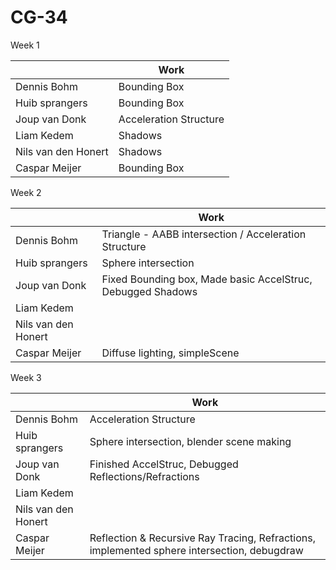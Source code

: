 # CG-34

Week 1

|                       | Work     | 
| -------------         |--------- | 
| Dennis Bohm           | Bounding Box         |
| Huib sprangers        | Bounding Box         |
| Joup van Donk         | Acceleration Structure         |
| Liam Kedem            | Shadows         |
| Nils van den Honert   | Shadows         |
| Caspar Meijer         | Bounding Box         |

Week 2

|                       | Work      | 
| -------------         |-----------| 
| Dennis Bohm           | Triangle - AABB intersection / Acceleration Structure          |
| Huib sprangers        | Sphere intersection          |
| Joup van Donk         | Fixed Bounding box, Made basic AccelStruc, Debugged Shadows|
| Liam Kedem            |           |
| Nils van den Honert   |           |
| Caspar Meijer         | Diffuse lighting, simpleScene |

Week 3

|                       | Work      | 
| -------------         |-----------| 
| Dennis Bohm           | Acceleration Structure          |
| Huib sprangers        | Sphere intersection, blender scene making          |
| Joup van Donk         | Finished AccelStruc, Debugged Reflections/Refractions          |
| Liam Kedem            |           |
| Nils van den Honert   |           |
| Caspar Meijer         | Reflection & Recursive Ray Tracing, Refractions, implemented sphere intersection, debugdraw  |
